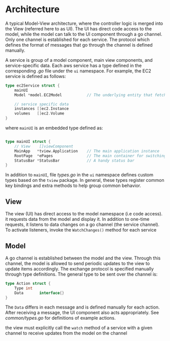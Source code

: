 # Architecture
A typical Model-View architecture, where the controller logic is merged into the View (referred here to as UI). The UI has direct code access to the model, while the model can talk to the UI component through a go channel. Only one channel is established for each service. The protocol which defines the format of messages that go through the channel is defined manually. 

A service is group of a model component, main view components, and service-specific data. Each aws service has a type defined in the corresponding *.go* file under the `ui` namespace. For example, the EC2 service is defined as follows:
```go
type ec2Service struct {
	mainUI
	Model *model.EC2Model           // The underlying entity that fetches data from AWS

	// service specific data
	instances []ec2.Instance
	volumes   []ec2.Volume
}
```
where `mainUI` is an embedded type defined as:
```go

type mainUI struct {
	// View    []viewComponent
	MainApp   *tview.Application    // The main application instance
	RootPage  *ePages               // The main container for switching between pages
	StatusBar *StatusBar            // A handy status bar
}
```
In addition to `mainUI`, file *types.go* in the `ui` namespace defines custom types based on the `tview` package. In general, these types register common key bindings and extra methods to help group common behavior. 

## View
The view (UI) has direct access to the model namespace (i.e code access). it requests data from the model and display it. In addition to one-time requests, it listens to data changes on a go channel (the service channel). To activate listeners, invoke the `WatchChanges()` method for each service

## Model
A go channel is established between the model and the view. Through this channel, the model is allowed to send periodic updates to the view to update items accordingly. The exchange protocol is specified manually through type definitions. The general type to be sent over the channel is:
```go
type Action struct {
	Type int
	Data       interface{}
}
``` 
The `Data` differs in each message and is defined manually for each action. After receiving a message, the UI component also acts appropriately. See *common/types.go* for definitions of example actions.

the view must explicitly call the `watch` method of a service with a given channel to receive updates from the model on the channel
